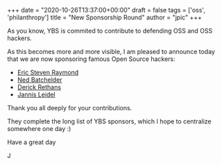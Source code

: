 +++
date = "2020-10-26T13:37:00+00:00"
draft = false
tags = ['oss', 'philanthropy']
title = "New Sponsorship Round"
author = "jpic"
+++

As you know, YBS is commited to contribute to defending OSS and OSS hackers.

As this becomes more and more visible, I am pleased to announce today that we
are now sponsoring famous Open Source hackers:

- [Eric Steven Raymond](http://www.catb.org/~esr/)
- [Ned Batchelder](http://nedbatchelder.com)
- [Derick Rethans](https://derickrethans.nl/)
- [Jannis Leidel](https://github.com/jezdez)

Thank you all deeply for your contributions.

They complete the long list of YBS sponsors, which I hope to centralize
somewhere one day :)

Have a great day

J
